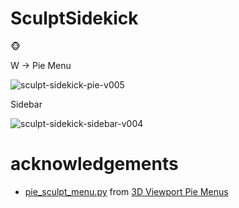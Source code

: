# SculptSidekick
🐵

W -> Pie Menu

![sculpt-sidekick-pie-v005](https://user-images.githubusercontent.com/5888426/216808287-ffd75986-2258-48fd-bbdf-d7dd1949725d.png)

Sidebar

![sculpt-sidekick-sidebar-v004](https://user-images.githubusercontent.com/5888426/216752231-53bc7d35-8ba3-4864-bc26-258a84809552.png)

# acknowledgements

- [pie_sculpt_menu.py](https://github.com/blender/blender-addons/blob/v3.4.1/space_view3d_pie_menus/pie_sculpt_menu.py) from [3D Viewport Pie Menus](https://docs.blender.org/manual/en/3.4/addons/interface/viewport_pies.html)
